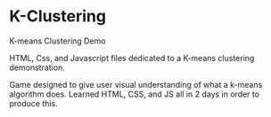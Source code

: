 # K-Clustering
K-means Clustering Demo

HTML, Css, and Javascript files dedicated to a K-means clustering demonstration.

Game designed to give user visual understanding of what a k-means algorithm does.
Learned HTML, CSS, and JS all in 2 days in order to produce this.
